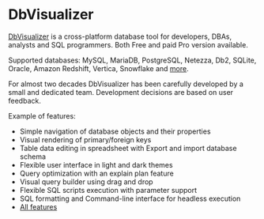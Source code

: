 # DbVisualizer

[DbVisualizer](https://dbvis.com/) is a cross-platform database tool for developers, DBAs, analysts and SQL programmers. Both Free and paid Pro version available.

Supported databases: MySQL, MariaDB, PostgreSQL, Netezza, Db2, SQLite, Oracle, Amazon Redshift, Vertica, Snowflake and [more](https://www.dbvis.com/features/database-drivers/).

For almost two decades DbVisualizer has been carefully developed by a small and dedicated team. Development decisions are based on user feedback.

Example of features:

* Simple navigation of database objects and their properties
* Visual rendering of primary/foreign keys
* Table data editing in spreadsheet with Export and import database schema
* Flexible user interface in light and dark themes
* Query optimization with an explain plan feature
* Visual query builder using drag and drop
* Flexible SQL scripts execution with parameter support
* SQL formatting and Command-line interface for headless execution
* [All features](https://www.dbvis.com/features/)